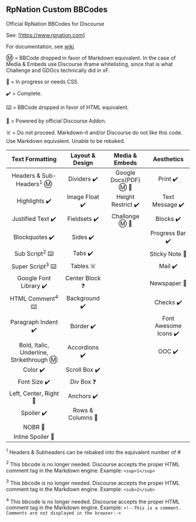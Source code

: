 ## RpNation Custom BBCodes

Official RpNation BBCodes for Discourse

See: [https://www.rpnation.com]

For documentation, see [wiki](https://github.com/Ghan04/discourse-rpn-bbcode/wiki)

Ⓜ️ = BBCode dropped in favor of Markdown equivalent. In the case of Media & Embeds use Discourse iframe whitelisting, since that is what Challenge and GDOcs technically did in xF.

🚧 = In progress or needs CSS.

✔️ = Complete.

⌨️ = BBCode dropped in favor of HTML equivalent.

🎉 = Powered by official Discourse Addon.

☠️ = Do not proceed. Markdown-it and/or Discourse do not like this code. Use Markdown equivalent. Unable to be rebaked.

|              Text Formatting              |  Layout & Design  |     Media & Embeds     |      Aesthetics       |
| :---------------------------------------: | :---------------: | :--------------------: | :-------------------: |
|   Headers & Sub-Headers<sup>1</sup> Ⓜ️    |    Dividers ✔️    | Google Docs(PDF) Ⓜ️ 🚧 |       Print ✔️        |
|               Highlights ✔️               |  Image Float ✔️   |   Height Restrict ✔️   |    Text Message ✔️    |
|             Justified Text ✔️             |   Fieldsets ✔️    |    Challonge Ⓜ️ 🚧     |       Blocks ✔️       |
|              Blockquotes ✔️               |     Sides ✔️      |                        |    Progress Bar ✔️    |
|         Sub Script<sup>2</sup> ⌨️         |      Tabs ✔️      |                        |    Sticky Note 🚧     |
|        Super Script<sup>3</sup> ⌨️        |     Tables ☠️     |                        |        Mail ✔️        |
|          Google Font Library ✔️           |  Center Block ❓  |                        |     Newspaper 🚧      |
|        HTML Comment<sup>4</sup> ⌨️        |   Background ✔️   |                        |       Checks ✔️       |
|            Paragraph Indent ✔️            |     Border ✔️     |                        | Font Awesome Icons ✔️ |
| Bold, Italic, Underline, Strikethrough Ⓜ️ |   Accordions ✔️   |                        |        OOC ✔️         |
|                 Color ✔️                  |   Scroll Box ✔️   |                        |                       |
|               Font Size ✔️                |    Div Box ❓     |                        |                       |
|          Left, Center, Right 🚧           |    Anchors ✔️     |                        |                       |
|                Spoiler ✔️                 | Rows & Columns 🚧 |                        |                       |
|                  NOBR 🚧                  |                   |                        |                       |
|             Inline Spoiler 🚧             |                   |                        |                       |

<sup>1</sup> Headers & Subheaders can be rebaked into the equivalent number of #

<sup>2</sup> This bbcode is no longer needed. Discourse accepts the proper HTML comment tag in the Markdown engine. Example: `<sup>1</sup>`

<sup>3</sup> This bbcode is no longer needed. Discourse accepts the proper HTML comment tag in the Markdown engine. Example: `<sub>2</sub>`

<sup>4</sup> This bbcode is no longer needed. Discourse accepts the proper HTML comment tag in the Markdown engine. Example: `<!--This is a comment. Comments are not displayed in the browser-->`
